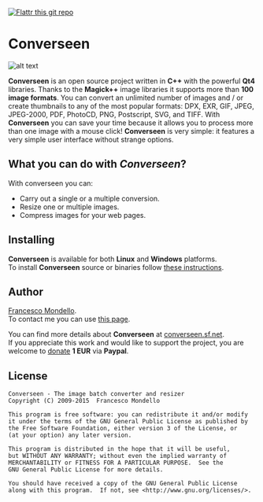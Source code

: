 [![Flattr this git repo](http://api.flattr.com/button/flattr-badge-large.png)](https://flattr.com/submit/auto?user_id=faster3ck&url=https://github.com/Faster3ck/Converseen&title=Converseen&language=&tags=github&category=software)

# Converseen

![alt text](http://converseen.fasterland.net/res/converseen_kde4_1.jpg "Converseen on Kde")

**Converseen** is an open source project written in **C++** with the powerful **Qt4** libraries.
Thanks to the **Magick++** image libraries it supports more than **100 image formats**.
You can convert an unlimited number of images and / or create thumbnails
to any of the most popular formats: DPX, EXR, GIF, JPEG, JPEG-2000, PDF, PhotoCD, PNG, Postscript, SVG, and TIFF.
With **Converseen** you can save your time because it allows you to process more than one image with a mouse click!
**Converseen** is very simple: it features a very simple user interface without strange options.

## What you can do with *Converseen*?

With converseen you can:
* Carry out a single or a multiple conversion.
* Resize one or multiple images.
* Compress images for your web pages.

## Installing

**Converseen** is available for both **Linux** and **Windows** platforms.  
To install **Converseen** source or binaries follow [these instructions](http://converseen.fasterland.net/download-for-linux/).  

## Author

[Francesco Mondello](http://converseen.fasterland.net/).  
To contact me you can use [this page](http://converseen.fasterland.net/contact-me/).  
  
  
You can find more details about **Converseen** at [converseen.sf.net](http://converseen.fasterland.net/).  
If you appreciate this work and would like to support the project, you are welcome to [donate](http://converseen.fasterland.net/#donations) **1 EUR** via **Paypal**.  

## License
 
    Converseen - The image batch converter and resizer
    Copyright (C) 2009-2015  Francesco Mondello

    This program is free software: you can redistribute it and/or modify
    it under the terms of the GNU General Public License as published by
    the Free Software Foundation, either version 3 of the License, or
    (at your option) any later version.

    This program is distributed in the hope that it will be useful,
    but WITHOUT ANY WARRANTY; without even the implied warranty of
    MERCHANTABILITY or FITNESS FOR A PARTICULAR PURPOSE.  See the
    GNU General Public License for more details.

    You should have received a copy of the GNU General Public License
    along with this program.  If not, see <http://www.gnu.org/licenses/>. 
